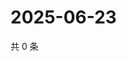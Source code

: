 # 2025-06-23

共 0 条

<!-- BEGIN ZHIHUQUESTIONS -->
<!-- 最后更新时间 Mon Jun 23 2025 15:14:01 GMT+0800 (China Standard Time) -->

<!-- END ZHIHUQUESTIONS -->
